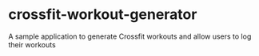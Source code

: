 # crossfit-workout-generator
A sample application to generate Crossfit workouts and allow users to log their workouts
